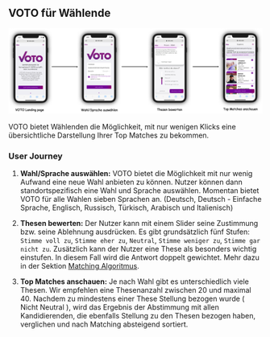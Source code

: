 ## VOTO für Wählende

![Voter journey](../res/user_flow.png "Voter Journey")

VOTO bietet Wählenden die Möglichkeit, mit nur wenigen Klicks eine übersichtliche Darstellung Ihrer Top Matches zu bekommen.

### User Journey

1. **Wahl/Sprache auswählen:**
   VOTO bietet die Möglichkeit mit nur wenig Aufwand eine neue Wahl anbieten zu können. Nutzer können dann standortspezifisch eine Wahl und Sprache auswählen. Momentan bietet VOTO für alle Wahlen sieben Sprachen an. (Deutsch, Deutsch - Einfache Sprache, Englisch, Russisch, Türkisch, Arabisch und Italienisch)

2. **Thesen bewerten:**
   Der Nutzer kann mit einem Slider seine Zustimmung bzw. seine Ablehnung ausdrücken. Es gibt grundsätzlich fünf Stufen: `Stimme voll zu`, `Stimme eher zu`, `Neutral`, `Stimme weniger zu`, `Stimme gar nicht zu`. Zusätzlich kann der Nutzer eine These als besonders wichtig einstufen. In diesem Fall wird die Antwort doppelt gewichtet. Mehr dazu in der Sektion [Matching Algoritmus](./algorithm.md).

3. **Top Matches anschauen:**
   Je nach Wahl gibt es unterschiedlich viele Thesen. Wir empfehlen eine Thesenanzahl zwischen 20 und maximal 40. Nachdem zu mindestens einer These Stellung bezogen wurde ( Nicht Neutral ), wird das Ergebnis der Abstimmung mit allen Kandidierenden, die ebenfalls Stellung zu den Thesen bezogen haben, verglichen und nach Matching absteigend sortiert.
